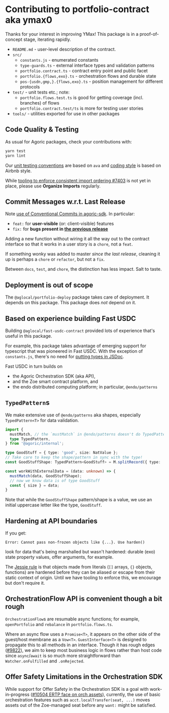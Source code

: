# Contributing to portfolio-contract aka ymax0

Thanks for your interest in improving YMax! This package is in a proof-of-concept stage, iterating rapidly.

 - `README.md` - user-level description of the contract.
 - `src/`
   - `constants.js` - enumerated constants
   - `type-guards.ts` - external interface types and validation patterns
   - `portfolio.contract.ts` - contract entry point and public facet
   - `portfolio.{flows,exo}.ts` - orchestration flows and durable state
   - `pos-{usdn,gmp,}.{flows,exo}.ts` - position management for different protocols
 - `test/` - unit tests etc.; note:
   - `portfolio.flows.test.ts` is good for getting coverage (incl. branches) of flows
   - `portfolio.contract.test/ts` is more for testing user stories
 - `tools/` - utilities exported for use in other packages

## Code Quality & Testing

As usual for Agoric packages, check your contributions with:

```sh
yarn test
yarn lint
```

Our [unit testing conventions](https://github.com/Agoric/agoric-sdk/wiki/agoric-sdk-unit-testing) are based on `ava` and [coding style](https://github.com/Agoric/agoric-sdk/wiki/Coding-Style) is based on Airbnb style.

While [tooling to enforce consistent import ordering #7403](https://github.com/Agoric/agoric-sdk/issues/7403) is not yet in place, please use **Organize Imports** regularly.

## Commit Messages w.r.t. Last Release

Note [use of Conventional Commits in agoric-sdk](https://github.com/Agoric/agoric-sdk/wiki/Conventional-Commits). In particular:

 - `feat:` for **user-visible** (or: client-visible) features
 - `fix:` for **bugs present in [the previous release](./CHANGELOG.md)**

Adding a new function without wiring it all the way out to the contract interface so that it works in a user story is a `chore`, not a `feat`.

If something wonky was added to master _since the last release_, cleaning it up is perhaps a `chore` or `refactor`, but not a `fix`.

Between `docs`, `test`, and `chore`, the distinction has less impact. Salt to taste.

## Deployment is out of scope

The `@aglocal/portfolio-deploy` package takes care of deployment. It depends on this package.
This package does *not* depend on it.

## Based on experience building Fast USDC

Building `@aglocal/fast-usdc-contract` provided lots of experience that's useful in this package.

For example, this package takes advantage of emerging support for typescript that was pioneered in Fast USDC. With the exception of `constants.js`, there's no need for [putting types in JSDoc](https://www.typescriptlang.org/docs/handbook/jsdoc-supported-types.html).

Fast USDC in turn builds on
 - the Agoric Orchestration SDK (aka API),
 - and the Zoe smart contract platform, and
 - the endo distributed computing platform; in particular, `@endo/patterns`

## `TypedPattern`s

We make extensive use of `@endo/patterns` aka shapes, especially `TypedPattern<T>` for data validation.

```ts
import {
  mustMatch, // the `mustMatch` in @endo/patterns doesn't do TypedPattern yet
  type TypedPattern,
} from '@agoric/internal';

type GoodStuff = { type: 'good', size: NatValue };
// Take care to keep the shape/pattern in sync with the type!
const GoodStuffShape: TypedPattern<GoodStuff> = M.splitRecord({ type: 'good', size: M.nat() });

const workWithExternalData = (data: unknown) => {
  mustMatch(data, GoodStuffShape);
  // now we know data is of type GoodStuff
  const { size } = data;
}
```

Note that while the `GoodStuffShape` pattern/shape is a value, we use an initial uppercase letter like the type, `GoodStuff`.

## Hardening at API boundaries

If you get:

```
Error: Cannot pass non-frozen objects like {...}. Use harden()
```

look for data that's being marshalled but wasn't hardened: durable (exo) state property values, offer arguments, for example.

The [Jessie rule](https://github.com/endojs/Jessie#must-freeze-api-surface-before-use) is that objects made from literals (`[]` arrays, `{}` objects, functions) are hardened before they can be aliased or escape from their static context of origin. Until we have
tooling to enforce this, we encourage but don't require it.

## OrchestrationFlow API is convenient though a bit rough

`OrchestrationFlow`s are resumable async functions; for example, `openPortfolio` and `rebalance` in `portfolio.flows.ts`.

Where an async flow uses a `Promise<T>`, it appears on the other side
of the guest/host membrane as a `Vow<T>`. `GuestInterface<T>` is designed
to propagate this to all methods in an interface. Though it has rough
edges ([#9822](https://github.com/Agoric/agoric-sdk/issues/9822)), we
aim to keep most business logic in flows rather than host code since
`async`/`await` is so much more straightforward than `Watcher.onFulfilled`
and `.onRejected`.

## Offer Safety Limitations in the Orchestration SDK

While support for Offer Safety in the Orchestration SDK is a goal with work-in-progress ([#10504 ERTP face on orch assets](https://github.com/Agoric/agoric-sdk/pull/10504)), currently, the use of basic orchestration features such as `acct.localTransfer(seat, ...)` moves assets out of the Zoe-managed seat before any `want:` might be satisfied.
